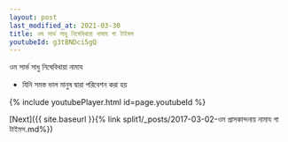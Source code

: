 ```yaml
---
layout: post
last_modified_at: 2021-03-30
title: ওম সার্ভ সাধু নিষেবিথায়া নামায গা টাইমস
youtubeId: g3tBNDci5gQ
---
```

 
 
 ওম সার্ভ সাধু নিষেবিথায়া নামায  
 
 -  যিনি সমস্ত ভাল মানুষ দ্বারা পরিবেশন করা হয় 
 
  
 
  
 
 
 
 
 
 


{% include youtubePlayer.html id=page.youtubeId %}
 
[Next]({{ site.baseurl }}{% link  split1/_posts/2017-03-02-ওম প্রাসকান্দনায় নামায গা টাইমস.md%})
 
